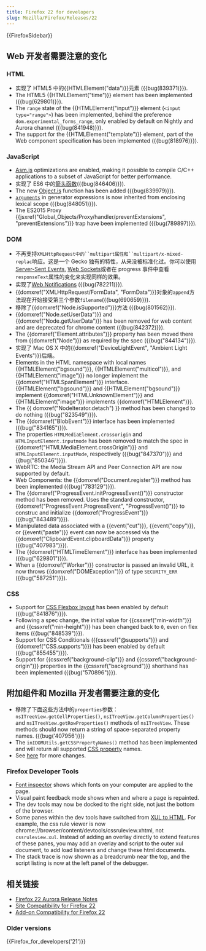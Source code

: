 ```yaml
---
title: Firefox 22 for developers
slug: Mozilla/Firefox/Releases/22
---
```

{{FirefoxSidebar}}

## Web 开发者需要注意的变化

### HTML

- 实现了 HTML5 中的{{HTMLElement("data")}}元素 ({{bug(839371)}}).
- The HTML5 {{HTMLElement("time")}} element has been implemented ({{bug(629801)}}).
- The `range` state of the {{HTMLElement("input")}} element (`<input type="range">`) has been implemented, behind the preference `dom.experimental_forms_range`, only enabled by default on Nightly and Aurora channel ({{bug(841948)}}).
- The support for the {{HTMLElement("template")}} element, part of the Web component specification has been implemented ({{bug(818976)}}).

### JavaScript

- [Asm.js](http://asmjs.org/spec/latest/) optimizations are enabled, making it possible to compile C/C++ applications to a subset of JavaScript for better performance.
- 实现了 ES6 中的[箭头函数](/zh-CN/docs/Web/JavaScript/Reference/Functions/Arrow_functions)({{bug(846406)}}).
- The new [Object.is](/zh-CN/docs/Web/JavaScript/Reference/Global_Objects/Object/is) function has been added ({{bug(839979)}}).
- [`arguments`](/zh-CN/docs/Web/JavaScript/Reference/Functions/arguments) in generator expressions is now inherited from enclosing lexical scope ({{bug(848051)}}).
- The ES2015 Proxy {{jsxref("Global_Objects/Proxy/handler/preventExtensions", "preventExtensions")}} trap have been implemented ({{bug(789897)}}).

### DOM

- 不再支持` XMLHttpRequest中的``multipart属性和``multipart/x-mixed-replac `响应。这是一个 Gecko 独有的特性，从来没被标准化过。你可以使用[Server-Sent Events](/zh-CN/docs/Server-sent_events), [Web Sockets](/zh-CN/docs/WebSockets)或者在 progress 事件中查看`responseText`属性的变化来实现同样的效果。
- 实现了[Web Notifications](http://notifications.spec.whatwg.org/) ({{bug(782211)}}).
- {{domxref("XMLHttpRequest/FormData", "FormData")}}对象的`append`方法现在开始接受第三个参数`filename`({{bug(690659)}}).
- 移除了{{domxref("Node.isSupported")}}方法 ({{bug(801562)}}).
- {{domxref("Node.setUserData")}} and {{domxref("Node.getUserData")}} has been removed for web content and are deprecated for chrome content ({{bug(842372)}}).
- The {{domxref("Element.attributes")}} property has been moved there from {{domxref("Node")}} as required by the spec ({{bug("844134")}}).
- 实现了 Mac OS X 中的{{domxref("DeviceLightEvent", "Ambient Light Events")}}后端。
- Elements in the HTML namespace with local names {{HTMLElement("bgsound")}}, {{HTMLElement("multicol")}}, and {{HTMLElement("image")}} no longer implement the {{domxref("HTMLSpanElement")}} interface. {{HTMLElement("bgsound")}} and {{HTMLElement("bgsound")}} implement {{domxref("HTMLUnknownElement")}} and {{HTMLElement("image")}} implements {{domxref("HTMLElement")}}.
- The {{ domxref("NodeIterator.detach") }} method has been changed to do nothing ({{bug("823549")}}).
- The {{domxref("BlobEvent")}} interface has been implemented ({{bug("834165")}}).
- The properties `HTMLMediaElement.crossorigin` and `HTMLInputElement.inputmode` has been removed to match the spec in {{domxref("HTMLMediaElement.crossOrigin")}} and `HTMLInputElement.inputMode`, respectively ({{bug("847370")}} and {{bug("850346")}}).
- WebRTC: the Media Stream API and Peer Connection API are now supported by default.
- Web Components: the {{domxref("Document.register")}} method has been implemented ({{bug("783129")}}).
- The {{domxref("ProgressEvent.initProgressEvent()")}} constructor method has been removed. Uses the standard constructor, {{domxref("ProgressEvent.ProgressEvent", "ProgressEvent()")}} to construc and initialize {{domxref("ProgressEvent")}} ({{bug("843489")}}).
- Manipulated data associated with a {{event("cut")}}, {{event("copy")}}, or {{event("paste")}} event can now be accessed via the {{domxref("ClipboardEvent.clipboardData")}} property ({{bug("407983")}}).
- The {{domxref("HTMLTimeElement")}} interface has been implemented ({{bug("629801")}}).
- When a {{domxref("Worker")}} constructor is passed an invalid URL, it now throws {{domxref("DOMException")}} of type `SECURITY_ERR` ({{bug("587251")}}).

### CSS

- Support for [CSS Flexbox layout](/zh-CN/docs/CSS/Tutorials/Using_CSS_flexible_boxes) has been enabled by default ({{bug("841876")}}).
- Following a spec change, the initial value for {{cssxref("min-width")}} and {{cssxref("min-height")}} has been changed back to `0`, even on flex items ({{bug("848539")}}).
- Support for CSS Conditionals ({{cssxref("@supports")}} and {{domxref("CSS.supports")}}) has been enabled by default ({{bug("855455")}}).
- Support for {{cssxref("background-clip")}} and {{cssxref("background-origin")}} properties in the {{cssxref("background")}} shorthand has been implemented ({{bug("570896")}}).

## 附加组件和 Mozilla 开发者需要注意的变化

- 移除了下面这些方法中的`properties`参数：`nsITreeView.getCellProperties()`, `nsITreeView.getColumnProperties()` and `nsITreeView.getRowProperties()` methods of `nsITreeView`. These methods should now return a string of space-separated property names. ({{bug('407956')}})
- The `inIDOMUtils.getCSSPropertyNames()` method has been implemented and will return all supported [CSS property](/zh-CN/docs/CSS/CSS_Reference) names.
- See [here](https://blog.mozilla.org/addons/2013/06/03/compatibility-for-firefox-22/) for more changes.

### Firefox Developer Tools

- [Font inspector](https://hacks.mozilla.org/2013/04/developer-tools-update-firefox-22/) shows which fonts on your computer are applied to the page.
- Visual paint feedback mode shows when and where a page is repainted.
- The dev tools may now be docked to the right side, not just the bottom of the browser.
- Some panes within the dev tools have switched from [XUL to HTML](https://bugzilla.mozilla.org/show_bug.cgi?id=875727). For example, the css rule viewer is now chrome://browser/content/devtools/cssruleview\.xhtml, not `cssruleview.xul`. Instead of adding an overlay directly to extend features of these panes, you may add an overlay and script to the outer xul document, to add load listeners and change these html documents.
- The stack trace is now shown as a breadcrumb near the top, and the script listing is now at the left panel of the debugger.

## 相关链接

- [Firefox 22 Aurora Release Notes](http://www.mozilla.org/en-US/firefox/22.0a1/auroranotes/)
- [Site Compatibility for Firefox 22](/zh-CN/docs/Site_Compatibility_for_Firefox_22)
- [Add-on Compatibility for Firefox 22](https://blog.mozilla.org/addons/2013/06/03/compatibility-for-firefox-22/)

### Older versions

{{Firefox_for_developers('21')}}
